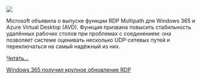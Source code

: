<!--2025-07-27 09:40:25-->
<div class="yb">
  <div class="rss habr"><img src="https://habrastorage.org/getpro/habr/upload_files/23b/d2c/6ee/23bd2c6eeb6500a03564315d2e2602e8.jpg" /><p>Microsoft объявила о выпуске функции RDP Multipath для Windows 365 и Azure Virtual Desktop (AVD). Функция призвана повысить стабильность удалённых рабочих столов при проблемах с соединением: она позволяет системе оценивать несколько UDP-сетевых путей и переключаться на самый надёжный из них.</p> <a href="https://habr.com/ru/articles/931442/#habracut">Читать... <p class="titl"><a href="https://habr.com/ru/news/931442/?utm_source=habrahabr&utm_medium=rss&utm_campaign=931442">Windows 365 получил крупное обновление RDP</a></p></div>
</div>

